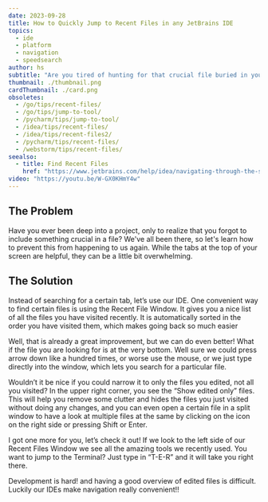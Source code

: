 ```yaml
---
date: 2023-09-28
title: How to Quickly Jump to Recent Files in any JetBrains IDE
topics:
  - ide
  - platform
  - navigation
  - speedsearch
author: hs
subtitle: "Are you tired of hunting for that crucial file buried in your project? Say goodbye to the hassle with these IDE shortcuts and tips. Jump to recent files effortlessly in JetBrains IDEs like IntelliJ IDEA, PyCharm, PhpStorm, WebStorm, GoLand, CLion, RubyMine, and more! "
thumbnail: ./thumbnail.png
cardThumbnail: ./card.png
obsoletes:
  - /go/tips/recent-files/
  - /go/tips/jump-to-tool/
  - /pycharm/tips/jump-to-tool/
  - /idea/tips/recent-files/
  - /idea/tips/recent-files2/
  - /pycharm/tips/recent-files/
  - /webstorm/tips/recent-files/
seealso:
  - title: Find Recent Files
    href: "https://www.jetbrains.com/help/idea/navigating-through-the-source-code.html#recent_files"
video: "https://youtu.be/W-GX0KHmY4w"
---
```


## The Problem

Have you ever been deep into a project, only to realize that you forgot to include something crucial in a file? We've all been there, so let's learn how to prevent this from happening to us again. While the tabs at the top of your screen are helpful, they can be a little bit overwhelming.

## The Solution

Instead of searching for a certain tab, let’s use our IDE. One convenient way to find certain files is using the Recent File Window. It gives you a nice list of all the files you have visited recently. It is automatically sorted in the order you have visited them, which makes going back so much easier

Well, that is already a great improvement, but we can do even better! What if the file you are looking for is at the very bottom. Well sure we could press arrow down like a hundred times, or worse use the mouse, or we just type directly into the window, which lets you search for a particular file.

Wouldn’t it be nice if you could narrow it to only the files you edited, not all you visited? In the upper right corner, you see the “Show edited only” files. This will help you remove some clutter and hides the files you just visited without doing any changes, and you can even open a certain file in a split window to have a look at multiple files at the same by clicking on the icon on the right side or pressing Shift or Enter.

I got one more for you, let’s check it out! If we look to the left side of our Recent Files Window we see all the amazing tools we recently used. You want to jump to the Terminal? Just type in “T-E-R” and it will take you right there.

Development is hard! and having a good overview of edited files is difficult. Luckily our IDEs make navigation really convenient!!
